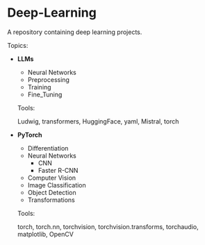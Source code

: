 # Deep-Learning
A repository containing deep learning projects.

Topics:

+ **LLMs**
  - Neural Networks
  - Preprocessing
  - Training
  - Fine_Tuning

  Tools:

  Ludwig, transformers, HuggingFace, yaml, Mistral, torch
 
+ **PyTorch**
   - Differentiation
   - Neural Networks
     - CNN
     - Faster R-CNN
   - Computer Vision
   - Image Classification
   - Object Detection
   - Transformations
 
    Tools:

    torch, torch.nn, torchvision, torchvision.transforms, torchaudio, matplotlib, OpenCV

